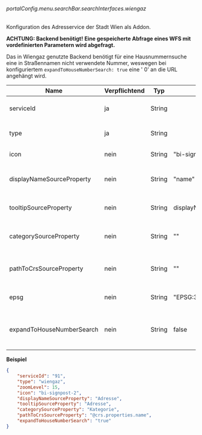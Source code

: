 ###### portalConfig.menu.searchBar.searchInterfaces.wiengaz
Konfiguration des Adresservice der Stadt Wien als Addon.

**ACHTUNG: Backend benötigt!**
**Eine gespeicherte Abfrage eines WFS mit vordefinierten Parametern wird abgefragt.**

Das in Wiengaz genutzte Backend benötigt für eine Hausnummernsuche eine in Straßennamen nicht verwendete Nummer, weswegen bei konfiguriertem `expandToHouseNumberSearch: true` eine ' 0' an die URL angehängt wird.


|Name|Verpflichtend|Typ|Default|Beschreibung|Expert|
|----|-------------|---|-------|------------|------|
|serviceId|ja|String||Id des Suchdienstes. Wird aufgelöst in der **[rest-services.json](rest-services.json.de.md)**.|false|
|type|ja|String||Typ der Such-Schnittstelle. Definiert welche Such-Schnittstelle konfiguriert ist.|false|
|icon|nein|String|"bi-signpost-2"|Gibt das icon für den Suchdienst an|false|
|displayNameSourceProperty|nein|String|"name"|Eigenschaft des Suchergebnis, das als Ergebnis ausgegeben werden soll|false|
|tooltipSourceProperty|nein|String|displayNameSourceProperty|Eigenschaft des Suchergebnis, die als Tooltip angezeigt werden soll|false|
|categorySourceProperty|nein|String|""|Eigenschaft des Suchergebnis, das als Kategorie benutzt werden soll|false|
|pathToCrsSourceProperty|nein|String|""|Pfad zur Angabe des Koordinatenreferenzsystems im Response des Suchdienstes|false|
|epsg|nein|String|"EPSG:3857"|Das Koordinatenreferenzsystem des Suchdienstes|false|
|expandToHouseNumberSearch|nein|String|false|Definiert ob Hausnummernsuche durchgeführt werden soll wenn nur ein Straßenname angegeben wird|false|


**Beispiel**

```json
{
    "serviceId": "91",
    "type": "wiengaz",
    "zoomLevel": 15,
    "icon": "bi-signpost-2",
    "displayNameSourceProperty": "Adresse",
    "tooltipSourceProperty": "Adresse",
    "categorySourceProperty": "Kategorie",
    "pathToCrsSourceProperty": "@crs.properties.name",
    "expandToHouseNumberSearch": "true"
}
```
